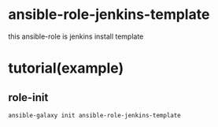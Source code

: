 # ansible-role-jenkins-template
this ansible-role is jenkins install template

# tutorial(example)

## role-init
```
ansible-galaxy init ansible-role-jenkins-template
```
